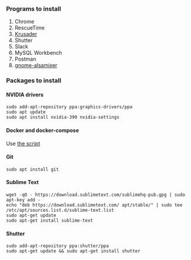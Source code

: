 ### Programs to install
1. Chrome
1. RescueTime
1. [Krusader](https://community.linuxmint.com/software/view/krusader)
1. Shutter
1. Slack
1. MySQL Workbench
1. Postman
1. [gnome-alsamixer](https://community.linuxmint.com/software/view/gnome-alsamixer)

### Packages to install
#### NVIDIA drivers
```
sudo add-apt-repository ppa:graphics-drivers/ppa
sudo apt update
sudo apt install nvidia-390 nvidia-settings
```

#### Docker and docker-compose
Use [the script](https://github.com/vitaliykobrin/useful-scripts/blob/master/scripts/install-docker.sh)

#### Git
```
sudo apt install git
```

#### Sublime Text
```
wget -qO - https://download.sublimetext.com/sublimehq-pub.gpg | sudo apt-key add -
echo "deb https://download.sublimetext.com/ apt/stable/" | sudo tee /etc/apt/sources.list.d/sublime-text.list
sudo apt-get update
sudo apt-get install sublime-text
```
#### Shutter
```
sudo add-apt-repository ppa:shutter/ppa
sudo apt-get update && sudo apt-get install shutter
```
